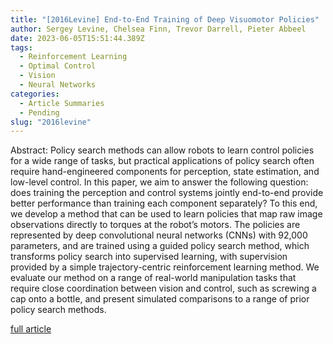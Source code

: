 ```yaml
---
title: "[2016Levine] End-to-End Training of Deep Visuomotor Policies"
author: Sergey Levine, Chelsea Finn, Trevor Darrell, Pieter Abbeel
date: 2023-06-05T15:51:44.389Z
tags:
  - Reinforcement Learning
  - Optimal Control
  - Vision
  - Neural Networks
categories:
  - Article Summaries
  - Pending
slug: "2016levine"
---
```


Abstract: Policy search methods can allow robots to learn control policies for a wide range of tasks, but practical applications of policy search often require hand-engineered components for perception, state estimation, and low-level control. In this paper, we aim to answer the following question: does training the perception and control systems jointly end-to-end provide better performance than training each component separately? To this end, we develop a method that can be used to learn policies that map raw image observations directly to torques at the robot’s motors. The policies are represented by deep convolutional neural networks (CNNs) with 92,000 parameters, and are trained using a guided policy search method, which transforms policy search into supervised learning, with supervision provided by a simple trajectory-centric reinforcement learning method. We evaluate our method on a range of real-world manipulation tasks that require close coordination between vision and control, such as screwing a cap onto a bottle, and present simulated comparisons
to a range of prior policy search methods.

[full article](https://arxiv.org/abs/arXiv:1504.00702v5)
